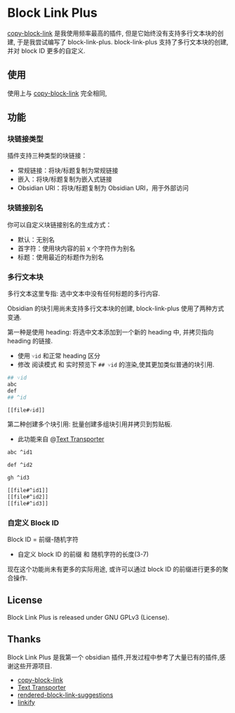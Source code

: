 # Block Link Plus

[copy-block-link](https://github.com/mgmeyers/obsidian-copy-block-link/tree/main) 是我使用频率最高的插件, 但是它始终没有支持多行文本块的创建, 于是我尝试编写了 block-link-plus. block-link-plus 支持了多行文本块的创建, 并对 block ID 更多的自定义.

## 使用

使用上与 [copy-block-link](https://github.com/mgmeyers/obsidian-copy-block-link/tree/main) 完全相同, 

## 功能

### 块链接类型

插件支持三种类型的块链接：
- 常规链接：将块/标题复制为常规链接
- 嵌入：将块/标题复制为嵌入式链接
- Obsidian URI：将块/标题复制为 Obsidian URI，用于外部访问

### 块链接别名

你可以自定义块链接别名的生成方式：
- 默认：无别名
- 首字符：使用块内容的前 x 个字符作为别名
- 标题：使用最近的标题作为别名

### 多行文本块

多行文本这里专指: 选中文本中没有任何标题的多行内容.

Obsidian 的块引用尚未支持多行文本块的创建, block-link-plus 使用了两种方式变通.

第一种是使用 heading: 将选中文本添加到一个新的 heading 中, 并拷贝指向 heading 的链接.
- 使用 `˅id` 和正常 heading 区分
- 修改 阅读模式 和 实时预览下 `## ˅id` 的渲染,使其更加类似普通的块引用.

```bash
## ˅id
abc
def
## ^id

[[file#˅id]]
```

第二种创建多个块引用: 批量创建多组块引用并拷贝到剪贴板.
- 此功能来自 @[Text Transporter](https://github.com/TfTHacker/obsidian42-text-transporter)

```bash
abc ^id1

def ^id2

gh ^id3

[[file#^id1]]
[[file#^id2]]
[[file#^id3]]
```

### 自定义 Block ID

Block ID = 前缀-随机字符
- 自定义 block ID 的前缀 和 随机字符的长度(3-7)

现在这个功能尚未有更多的实际用途, 或许可以通过 block ID 的前缀进行更多的聚合操作.

## License

Block Link Plus is released under GNU GPLv3 (License).

## Thanks

Block Link Plus 是我第一个 obsidian 插件,开发过程中参考了大量已有的插件,感谢这些开源项目.
- [copy-block-link](https://github.com/mgmeyers/obsidian-copy-block-link/tree/main)
- [Text Transporter](https://tfthacker.com/transporter)
- [rendered-block-link-suggestions](https://github.com/RyotaUshio/obsidian-rendered-block-link-suggestions)
- [linkify](https://github.com/matthewhchan/linkify)